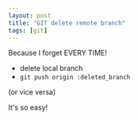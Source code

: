 ```yaml
---
layout: post
title: "GIT delete remote branch"
tags: [git]
---
```

Because I forget EVERY TIME!

* delete local branch
* `git push origin :deleted_branch`

(or vice versa)

It's so easy!
